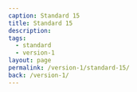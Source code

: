 ```yaml
---
caption: Standard 15
title: Standard 15
description:
tags:
  - standard
  - version-1
layout: page
permalink: /version-1/standard-15/
back: /version-1/
---
```

